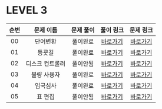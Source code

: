 # LEVEL 3

| 순번 | 문제 이름 | 문제 풀이 | 풀이 링크 | 문제 링크 |
| :--: |:--: |:--: |:--: |:--: |
|00|단어변환|풀이완료|[바로가기](https://github.com/westreed/ProgrammersAlgorithm/blob/main/lv3/%EB%8B%A8%EC%96%B4%EB%B3%80%ED%99%98.py)|[바로가기]( https://programmers.co.kr/learn/courses/30/lessons/43163)|
|01|등굣길|풀이완료|[바로가기](https://github.com/westreed/ProgrammersAlgorithm/blob/main/lv3/%EB%93%B1%EA%B5%A3%EA%B8%B8.py)|[바로가기]( https://programmers.co.kr/learn/courses/30/lessons/42898)|
|02|디스크 컨트롤러 |풀이안됨|[바로가기](https://github.com/westreed/ProgrammersAlgorithm/blob/main/lv3/%EB%94%94%EC%8A%A4%ED%81%AC%20%EC%BB%A8%ED%8A%B8%EB%A1%A4%EB%9F%AC%20X.py)|[바로가기]( https://programmers.co.kr/learn/courses/30/lessons/42627)|
|03|불량 사용자|풀이완료|[바로가기](https://github.com/westreed/ProgrammersAlgorithm/blob/main/lv3/%EB%B6%88%EB%9F%89%20%EC%82%AC%EC%9A%A9%EC%9E%90.py)|[바로가기]( https://programmers.co.kr/learn/courses/30/lessons/64064)|
|04|입국심사|풀이완료|[바로가기](https://github.com/westreed/ProgrammersAlgorithm/blob/main/lv3/%EC%9E%85%EA%B5%AD%EC%8B%AC%EC%82%AC.py)|[바로가기]( https://programmers.co.kr/learn/courses/30/lessons/43238)|
|05|표 편집 |풀이안됨|[바로가기](https://github.com/westreed/ProgrammersAlgorithm/blob/main/lv3/%ED%91%9C%20%ED%8E%B8%EC%A7%91%20X.py)|[바로가기]( https://programmers.co.kr/learn/courses/30/lessons/81303)|
